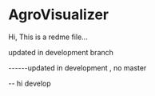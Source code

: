 AgroVisualizer
==============
Hi, This is a redme file...


updated in development branch

------updated in development , no master

-- hi develop